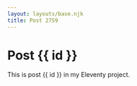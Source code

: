 ```yaml
---
layout: layouts/base.njk
title: Post 2759
---
```


# Post {{ id }}

This is post {{ id }} in my Eleventy project.
